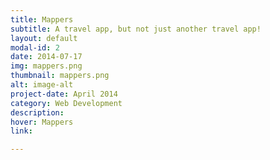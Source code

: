 ```yaml
---
title: Mappers
subtitle: A travel app, but not just another travel app!
layout: default
modal-id: 2
date: 2014-07-17
img: mappers.png
thumbnail: mappers.png
alt: image-alt
project-date: April 2014
category: Web Development
description: 
hover: Mappers
link: 

---
```

